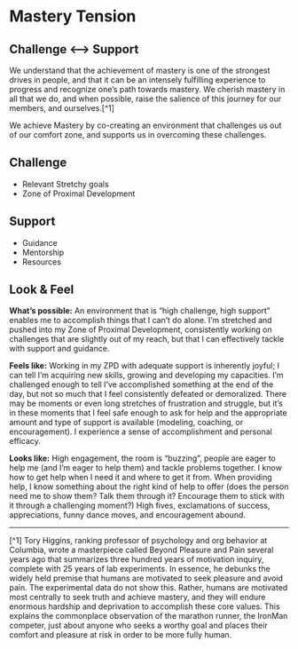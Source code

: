 # Mastery Tension

## Challenge <--> Support

We understand that the achievement of mastery is one of the strongest drives in people, and that it can be an intensely fulfilling experience to progress and recognize one’s path towards mastery. We cherish mastery in all that we do, and when possible, raise the salience of this journey for our members, and ourselves.[^1]

We achieve Mastery by co-creating an environment that challenges us out of our comfort zone, and supports us in overcoming these challenges.

## Challenge

- Relevant Stretchy goals
- Zone of Proximal Development

## Support

- Guidance
- Mentorship
- Resources

## Look & Feel

**What’s possible:** An environment that is “high challenge, high support” enables me to accomplish things that I can’t do alone. I’m stretched and pushed into my Zone of Proximal Development, consistently working on challenges that are slightly out of my reach, but that I can effectively tackle with support and guidance.

**Feels like:** Working in my ZPD with adequate support is inherently joyful; I can tell I’m acquiring new skills, growing and developing my capacities. I’m challenged enough to tell I’ve accomplished something at the end of the day, but not so much that I feel consistently defeated or demoralized. There may be moments or even long stretches of frustration and struggle, but it’s in these moments that I feel safe enough to ask for help and the appropriate amount and type of support is available (modeling, coaching, or encouragement). I experience a sense of accomplishment and personal efficacy.

**Looks like:** High engagement, the room is “buzzing”, people are eager to help me (and I’m eager to help them) and tackle problems together. I know how to get help when I need it and where to get it from. When providing help, I know something about the right kind of help to offer (does the person need me to show them? Talk them through it? Encourage them to stick with it through a challenging moment?) High fives, exclamations of success, appreciations, funny dance moves, and encouragement abound.

----

[^1] Tory Higgins, ranking professor of psychology and org behavior at Columbia, wrote a masterpiece called Beyond Pleasure and Pain several years ago that summarizes three hundred years of motivation inquiry, complete with 25 years of lab experiments. In essence, he debunks the widely held premise that humans are motivated to seek pleasure and avoid pain. The experimental data do not show this. Rather, humans are motivated most centrally to seek truth and achieve mastery, and they will endure enormous hardship and deprivation to accomplish these core values. This explains the commonplace observation of the marathon runner, the IronMan competer, just about anyone who seeks a worthy goal and places their comfort and pleasure at risk in order to be more fully human.
